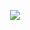 <p align="center">
<img src="https://github-readme-stats.vercel.app/api/top-langs/?username=Camerxxn&theme=codeSTACKr&layout=compact"></img>
</p>
